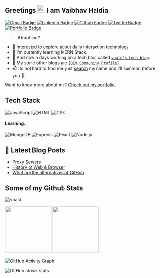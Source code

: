 ## Greetings <img src="https://media.giphy.com/media/hvRJCLFzcasrR4ia7z/giphy.gif" width="25px"> I am Vaibhav Haldia
[![Gmail Badge](https://img.shields.io/badge/-vaibhavgsh@gmail.com-c14438?style=flat&logo=Gmail&logoColor=white&link=mailto:vaibhavgsh@gmail.com)](mailto:vaibhavgsh@gmail.com) 
[![Linkedin Badge](https://img.shields.io/badge/-vhald-0072b1?style=flat&logo=Linkedin&logoColor=white&link=https://www.linkedin.com/in/vhald/)](https://www.linkedin.com/in/vhald/) [![Github Badge](https://img.shields.io/badge/-xoxics-grey?style=flat&logo=github&logoColor=white&link=https://github.com/xoxics/)](https://www.github.com/xoxics/) [![Twitter Badge](https://img.shields.io/badge/-v_hald-00acee?style=flat&logo=twitter&logoColor=white&link=https://twitter.com/v_hald/)](https://www.twitter.com/v_hald/) [![Portfolio Badge](https://img.shields.io/badge/portfolio-web-blue?style=flat&link=https://portfolio-vaibhavh.netlify.app//)](https://portfolio-vaibhavh.netlify.app//)<p align='left'>
 
 
 > **About me?**
 
- 👀 Interested to explore about daily interaction technology.
- 🌱 I’m currently learning MERN Stack.
- 💞️ And now a days working on a tech blog called [```vhald's tech blog```](https://vhald.hashnode.dev/).
- 🧾 My some other blogs are [```[DEV Community Profile]```](https://dev.to/xoxics)
- 📫 Its not hard to find me. just [search](https://linkedin.com/in/vhald) my name and i'll summon before you 😬.</p>

Want to know more about me? [Check out my portfolio.](https://portfolio-vhaldia.netlify.app/)

## Tech Stack
![JavaScript](https://img.shields.io/badge/-javascript-F7DF1E?&style=for-the-badge&logo=javascript&logoColor=black)
![HTML](https://img.shields.io/badge/HTML5-E34F26?style=for-the-badge&logo=html5&logoColor=white) 
![CSS](https://img.shields.io/badge/-css3-1572B6?&style=for-the-badge&logo=css3&logoColor=white)


#### Learning..

![MongoDB](https://img.shields.io/badge/MongoDB-4EA94B?style=for-the-badge&logo=mongodb&logoColor=white)
![Express](https://img.shields.io/badge/Express.js-000000?style=for-the-badge&logo=express&logoColor=white)
![React](https://img.shields.io/badge/-ReactJS-grey?&style=for-the-badge&logo=react&logoColor=61DAFB)
![Node.js](https://img.shields.io/badge/Node.js-339933?style=for-the-badge&logo=nodedotjs&logoColor=white)



## 📕 Latest Blog Posts

- [Proxy Servers](https://vhald.hashnode.dev/proxy-servers)
- [History of Web & Browser](https://vhald.hashnode.dev/history-of-web-and-browser)
- [What are the alternatives of GitHub](https://vhald.hashnode.dev/what-are-the-alternatives-of-github)

## Some of my Github Stats
<p align=left> <img src=https://komarev.com/ghpvc/?username=vhald alt=vhald /> </p>

<a href="https://github.com/vhald/github-readme-stats"><img height="150em" src="https://github-readme-stats.vercel.app/api/top-langs/?username=vhald&hide=Shell,Ruby&layout=compact&theme=onedark" /></a> 
<a href="https://github.com/vhald/github-readme-stats"><img height="150em" src="https://github-readme-stats.vercel.app/api?username=vhald&show_icons=true&theme=onedark" /></a>
 

![GitHub Activity Graph](https://activity-graph.herokuapp.com/graph?username=vhald)  

![GitHub streak stats](https://github-readme-streak-stats.herokuapp.com/?user=vhald)  
